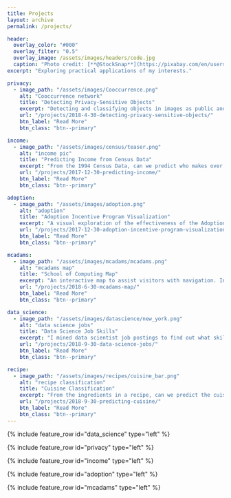 ```yaml
---
title: Projects
layout: archive
permalink: /projects/

header:
  overlay_color: "#000"
  overlay_filter: "0.5"
  overlay_image: /assets/images/headers/code.jpg
  caption: "Photo credit: [**@StockSnap**](https://pixabay.com/en/users/StockSnap-894430/)"
excerpt: "Exploring practical applications of my interests."

privacy:
  - image_path: "/assets/images/Cooccurrence.png"
    alt: "Cooccurrence network"
    title: "Detecting Privacy-Sensitive Objects"
    excerpt: "Detecting and classifying objects in images as public and private to make better privacy setting recommendations on social media."
    url: "/projects/2018-4-30-detecting-privacy-sensitive-objects/"
    btn_label: "Read More"
    btn_class: "btn--primary"

income:
  - image_path: "/assets/images/census/teaser.png"
    alt: "income pic"
    title: "Predicting Income from Census Data"
    excerpt: "From the 1994 Census Data, can we predict who makes over or under $50k? In this project, I utilize R to perform my analysis."
    url: "/projects/2017-12-30-predicting-income/"
    btn_label: "Read More"
    btn_class: "btn--primary"

adoption:
  - image_path: "/assets/images/adoption.png"
    alt: "adoption"
    title: "Adoption Incentive Program Visualization"
    excerpt: "A visual exploration of the effectiveness of the Adoption Incentive Program. This project utilizes a combination of Apache Spark, R, and R Shiny."
    url: "/projects/2017-12-30-adoption-incentive-program-visualization/"
    btn_label: "Read More"
    btn_class: "btn--primary"

mcadams:
  - image_path: "/assets/images/mcadams/mcadams.png"
    alt: "mcadams map"
    title: "School of Computing Map"
    excerpt: "An interactive map to assist visitors with navigation. In this project, I use Python and Tkinter to implement the map."
    url: "/projects/2018-6-30-mcadams-map/"
    btn_label: "Read More"
    btn_class: "btn--primary"

data_science:
  - image_path: "/assets/images/datascience/new_york.png"
    alt: "data science jobs"
    title: "Data Science Job Skills"
    excerpt: "I mined data scientist job postings to find out what skills were the most common across the country. I use Python for this exploratory analysis."
    url: "/projects/2018-9-30-data-science-jobs/"
    btn_label: "Read More"
    btn_class: "btn--primary"

recipe:
  - image_path: "/assets/images/recipes/cuisine_bar.png"
    alt: "recipe classification"
    title: "Cuisine Classification"
    excerpt: "From the ingredients in a recipe, can we predict the cuisine? I train several models and evaluate their performance in Python."
    url: "/projects/2018-9-30-predicting-cuisine/"
    btn_label: "Read More"
    btn_class: "btn--primary"
---
```


{% include feature_row id="data_science" type="left" %}

{% include feature_row id="privacy" type="left" %}

{% include feature_row id="income" type="left" %}

{% include feature_row id="adoption" type="left" %}

{% include feature_row id="mcadams" type="left" %}
